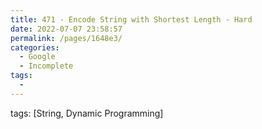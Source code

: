 ```yaml
---
title: 471 - Encode String with Shortest Length - Hard
date: 2022-07-07 23:58:57
permalink: /pages/1648e3/
categories:
  - Google
  - Incomplete
tags:
  - 
---
```

tags: [String, Dynamic Programming]